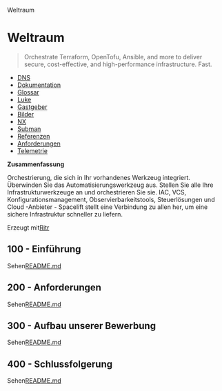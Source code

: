 Weltraum

# Weltraum

> Orchestrate Terraform, OpenTofu, Ansible, and more to deliver secure, cost-effective, and high-performance infrastructure. Fast.

-   [DNS](./DNS.md)
-   [Dokumentation](./DOCUMENTATION.md)
-   [Glossar](./GLOSSARY.md)
-   [Luke](./HATCH.md)
-   [Gastgeber](./HOSTS.md)
-   [Bilder](./IMAGES.md)
-   [NX](./NX.md)
-   [Subman](./PODMAN.md)
-   [Referenzen](./REFERENCES.md)
-   [Anforderungen](./REQUIREMENTS.md)
-   [Telemetrie](./TELEMETRY.md)

**Zusammenfassung**

Orchestrierung, die sich in Ihr vorhandenes Werkzeug integriert. Überwinden Sie das Automatisierungswerkzeug aus. Stellen Sie alle Ihre Infrastrukturwerkzeuge an und orchestrieren Sie sie. IAC, VCS, Konfigurationsmanagement, Observierbarkeitstools, Steuerlösungen und Cloud -Anbieter - Spacelift stellt eine Verbindung zu allen her, um eine sichere Infrastruktur schneller zu liefern.

Erzeugt mit[Ritr](https://app.rytr.me)

## 100 - Einführung

Sehen[README.md](./100/README.md)

## 200 - Anforderungen

Sehen[README.md](./200/README.md)

## 300 - Aufbau unserer Bewerbung

Sehen[README.md](./300/README.md)

## 400 - Schlussfolgerung

Sehen[README.md](./400/README.md)
